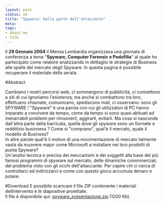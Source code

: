 ```yaml
--- 
layout: post
status: ok
title: "Spyware: Dalla parte dell'attaccante"
meta: 
tags:
- about-me
- talk
---
```

Il **29 Gennaio 2004** il Mensa Lombardia organizzava una giornata di conferenza a tema "**Spyware, Computer Forensic e Pedofilia**" al quale ho partecipato come relatore analizzando in dettaglio le strategie di Business alle spalle del mercato degli Spyware. In questa pagina è possibile recuperare il materiale della serata.

#Abstract

Cambiano i nostri percorsi web, ci sommergono di pubblicità, ci connettono a siti di cui ignoriamo l'esistenza, ma anche si combattono tra loro, effettuano chiamate, comunicano, spediscono mail, ci osservano: sono gli SPYWARE !
"Spyware" è una parola con cui gli utilizzatori di PC hanno imparato a convivere da tempo, come da tempo si sono quasi abituati ad inenarrabili problemi per rimuoverli, aggirarli, evitarli. Ma cosa si nasconde dall'altra parte della barricata, quella dove gli spyware sono un fiornete e redditizio businness ? Come si "comprano", qual'è il mercato, quale il modello di Business?  
In altre parole qual'è il motivo di una movimentazione di mercato talmente vasta da muovere major come Microsoft a installare nei loro prodotti di punta Spyware?  
Un'analisi tecnica e precisa dei meccanismi e dei soggetti alla base dei più famosi programmi di spyware sul mercato, delle dinamiche commmerciali, del problema visto con gli occhi dell'attaccante. Per capire chi ci cerca di controllarci ed indirizzarci e come con questo gioco accumula denaro e potere.  

#Download
E possibile scaricare il file ZIP contenente i materiali dellintervento e le diapositive proiettate.  
Il file è disponibile qui: [spyware_presentazione.zip](/download/spyware_presentazione.zip) (1200 Kb). 
